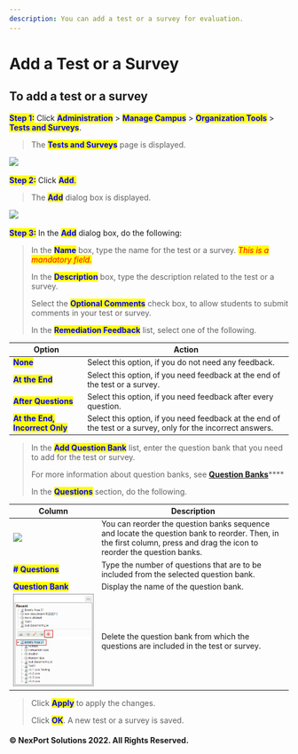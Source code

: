 ```yaml
---
description: You can add a test or a survey for evaluation.
---
```


# Add a Test or a Survey

## **To add a test or a survey**

<mark style="color:blue;">**Step 1:**</mark> Click <mark style="color:blue;">**Administration**</mark> > <mark style="color:blue;">**Manage Campus**</mark> > <mark style="color:blue;">**Organization Tools**</mark> > <mark style="color:blue;">**Tests and Surveys**</mark>.

> The <mark style="color:blue;">**Tests and Surveys**</mark> page is displayed.

![](../../../../../.gitbook/assets/TestandSurvey\_Add\_550x193.png)

<mark style="color:blue;">**Step 2:**</mark> Click <mark style="color:blue;">**Add**</mark><mark style="color:blue;">.</mark>

> The <mark style="color:blue;">**Add**</mark> dialog box is displayed.

![](<../../../../../.gitbook/assets/TestandSurvey\_Add dialog\_550x315.png>)

<mark style="color:blue;">**Step 3:**</mark> In the <mark style="color:blue;">**Add**</mark> dialog box, do the following:

> In the <mark style="color:blue;">**Name**</mark> box, type the name for the test or a survey. _<mark style="color:red;background-color:yellow;">This is a mandatory field.</mark>_
>
> In the <mark style="color:blue;">**Description**</mark> box, type the description related to the test or a survey.
>
> Select the <mark style="color:blue;">**Optional Comments**</mark> check box, to allow students to submit comments in your test or survey.
>
> In the <mark style="color:blue;">**Remediation Feedback**</mark> list, select one of the following.

| Option                                                          | Action                                                                                                       |
| --------------------------------------------------------------- | ------------------------------------------------------------------------------------------------------------ |
| <mark style="color:blue;">**None**</mark>                       | Select this option, if you do not need any feedback.                                                         |
| <mark style="color:blue;">**At the End**</mark>                 | Select this option, if you need feedback at the end of the test or a survey.                                 |
| <mark style="color:blue;">**After Questions**</mark>            | Select this option, if you need feedback after every question.                                               |
| <mark style="color:blue;">**At the End, Incorrect Only**</mark> | Select this option, if you need feedback at the end of the test or a survey, only for the incorrect answers. |

> In the <mark style="color:blue;">**Add Question Bank**</mark> list, enter the question bank that you need to add for the test or survey.
>
> For more information about question banks, see [**Question Banks**](../question-banks/)\*\*\*\*
>
> In the <mark style="color:blue;">**Questions**</mark> section, do the following.

| Column                                                  | Description                                                                                                                                                            |
| ------------------------------------------------------- | ---------------------------------------------------------------------------------------------------------------------------------------------------------------------- |
| ![](../../../../../.gitbook/assets/DragDrop\_17x10.png) | You can reorder the question banks sequence and locate the question bank to reorder. Then, in the first column, press and drag the icon to reorder the question banks. |
| <mark style="color:blue;">**# Questions**</mark>        | Type the number of questions that are to be included from the selected question bank.                                                                                  |
| <mark style="color:blue;">**Question Bank**</mark>      | Display the name of the question bank.                                                                                                                                 |
| ![](<../../../../../.gitbook/assets/Delete (4).png>)    | Delete the question bank from which the questions are included in the test or survey.                                                                                  |

> Click <mark style="color:blue;">**Apply**</mark> to apply the changes.
>
> Click <mark style="color:blue;">**OK**</mark>. A new test or a survey is saved.

#### © NexPort Solutions 2022. All Rights Reserved.
